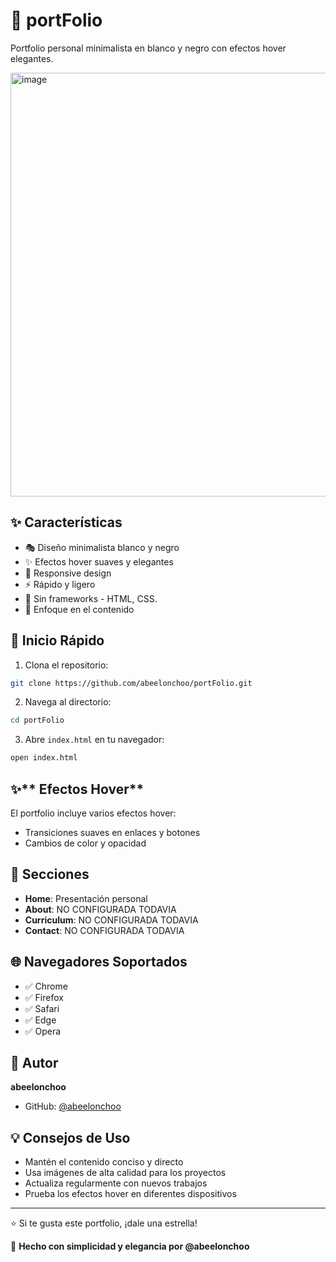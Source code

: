 # 🎨 portFolio

Portfolio personal minimalista en blanco y negro con efectos hover elegantes.

<img width="1358" height="678" alt="image" src="https://github.com/user-attachments/assets/c3ec9f15-fc8a-403a-8393-713daeda4815" />


## ✨ **Características**

- 🎭 Diseño minimalista blanco y negro
- ✨ Efectos hover suaves y elegantes
- 📱 Responsive design
- ⚡ Rápido y ligero
- 🚀 Sin frameworks - HTML, CSS.
- 🎯 Enfoque en el contenido

## 🚀 **Inicio Rápido**

1. Clona el repositorio:
```bash
git clone https://github.com/abeelonchoo/portFolio.git
```

2. Navega al directorio:
```bash
cd portFolio
```

3. Abre `index.html` en tu navegador:
```bash
open index.html
```

## ✨** Efectos Hover**

El portfolio incluye varios efectos hover:
- Transiciones suaves en enlaces y botones
- Cambios de color y opacidad


## 📱 **Secciones**

- **Home**: Presentación personal
- **About**: NO CONFIGURADA TODAVIA
- **Curriculum**: NO CONFIGURADA TODAVIA
- **Contact**: NO CONFIGURADA TODAVIA

## 🌐 **Navegadores Soportados**

- ✅ Chrome
- ✅ Firefox
- ✅ Safari
- ✅ Edge
- ✅ Opera

## 👤 **Autor**

**abeelonchoo**

- GitHub: [@abeelonchoo](https://github.com/abeelonchoo)

## 💡 Consejos de Uso

- Mantén el contenido conciso y directo
- Usa imágenes de alta calidad para los proyectos
- Actualiza regularmente con nuevos trabajos
- Prueba los efectos hover en diferentes dispositivos

---

⭐ Si te gusta este portfolio, ¡dale una estrella!

🎨 **Hecho con simplicidad y elegancia por @abeelonchoo**
